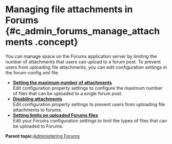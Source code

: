 # Managing file attachments in Forums {#c_admin_forums_manage_attachments .concept}

You can manage space on the Forums application server by limiting the number of attachments that users can upload to a forum post. To prevent users from uploading file attachments, you can edit configuration settings in the forum-config.xml file.

-   **[Setting the maximum number of attachments](../admin/t_admin_forums_configure_max_attachments.md)**  
Edit configuration property settings to configure the maximum number of files that can be uploaded to a single forum post.
-   **[Disabling attachments](../admin/t_admin_forums_disable_attachments.md)**  
Edit configuration property settings to prevent users from uploading file attachments to forums.
-   **[Setting limits on uploaded Forums files](../admin/t_admin_forums_set_file_limits.md)**  
Edit your Forums configuration settings to limit the types of files that can be uploaded to Forums.

**Parent topic:**[Administering Forums](../admin/c_admin_forums_overview.md)

